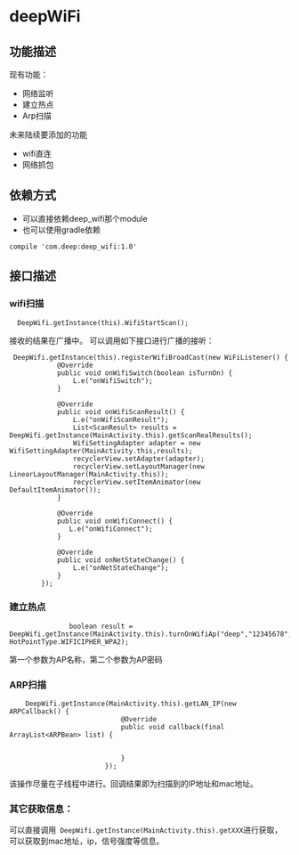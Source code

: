 # deepWiFi
## 功能描述
现有功能：

* 网络监听
* 建立热点
* Arp扫描

未来陆续要添加的功能

* wifi直连
* 网络抓包

## 依赖方式
* 可以直接依赖deep_wifi那个module
* 也可以使用gradle依赖
 ```
 compile 'com.deep:deep_wifi:1.0'
 ```

## 接口描述

### wifi扫描

```
  DeepWifi.getInstance(this).WifiStartScan();
```
接收的结果在广播中。
可以调用如下接口进行广播的接听：

```
 DeepWifi.getInstance(this).registerWifiBroadCast(new WiFiListener() {
            @Override
            public void onWifiSwitch(boolean isTurnOn) {
                L.e("onWifiSwitch");
            }

            @Override
            public void onWifiScanResult() {
                L.e("onWifiScanResult");
                List<ScanResult> results =  DeepWifi.getInstance(MainActivity.this).getScanRealResults();
                WifiSettingAdapter adapter = new WifiSettingAdapter(MainActivity.this,results);
                recyclerView.setAdapter(adapter);
                recyclerView.setLayoutManager(new LinearLayoutManager(MainActivity.this));
                recyclerView.setItemAnimator(new DefaultItemAnimator());
            }

            @Override
            public void onWifiConnect() {
               L.e("onWifiConnect");
            }

            @Override
            public void onNetStateChange() {
                L.e("onNetStateChange");
            }
        });
```

### 建立热点

```
               boolean result =  DeepWifi.getInstance(MainActivity.this).turnOnWifiAp("deep","12345678", HotPointType.WIFICIPHER_WPA2);

```
第一个参数为AP名称，第二个参数为AP密码

### ARP扫描

```
    DeepWifi.getInstance(MainActivity.this).getLAN_IP(new ARPCallback() {
                            @Override
                            public void callback(final ArrayList<ARPBean> list) {
                              

                            }
                        });
```
该操作尽量在子线程中进行。回调结果即为扫描到的IP地址和mac地址。

### 其它获取信息：
可以直接调用` DeepWifi.getInstance(MainActivity.this).getXXX`进行获取，可以获取到mac地址，ip，信号强度等信息。
